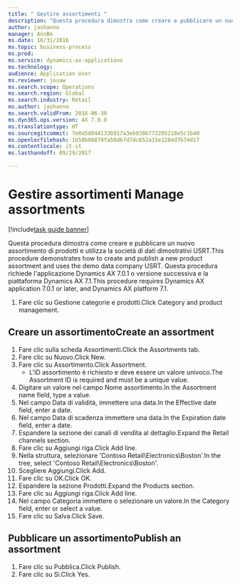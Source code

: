 ```yaml
--- 
title: " Gestire assortimenti "
description: "Questa procedura dimostra come creare e pubblicare un nuovo assortimento di prodotti e utilizza la società di dati dimostrativi USRT."
author: jashanno
manager: AnnBe
ms.date: 10/31/2016
ms.topic: business-process
ms.prod: 
ms.service: dynamics-ax-applications
ms.technology: 
audience: Application User
ms.reviewer: josaw
ms.search.scope: Operations
ms.search.region: Global
ms.search.industry: Retail
ms.author: jashanno
ms.search.validFrom: 2016-06-30
ms.dyn365.ops.version: AX 7.0.0
ms.translationtype: HT
ms.sourcegitcommit: 7e0a5d044133b917a3eb9386773205218e5c1b40
ms.openlocfilehash: 1b50b06879fa50db7d7dc652a15e1284d7b74d17
ms.contentlocale: it-it
ms.lasthandoff: 09/29/2017

---
```

# <a name="manage-assortments"></a><span data-ttu-id="11ee6-103"> Gestire assortimenti </span><span class="sxs-lookup"><span data-stu-id="11ee6-103">Manage assortments</span></span> 

[!include[task guide banner](../includes/task-guide-banner.md)]

<span data-ttu-id="11ee6-104">Questa procedura dimostra come creare e pubblicare un nuovo assortimento di prodotti e utilizza la società di dati dimostrativi USRT.</span><span class="sxs-lookup"><span data-stu-id="11ee6-104">This procedure demonstrates how to create and publish a new product assortment and uses the demo data company USRT.</span></span> <span data-ttu-id="11ee6-105">Questa procedura richiede l'applicazione Dynamics AX 7.0.1 o versione successiva e la piattaforma Dynamics AX 7.1.</span><span class="sxs-lookup"><span data-stu-id="11ee6-105">This procedure requires Dynamics AX application 7.0.1 or later, and Dynamics AX platform 7.1.</span></span>  

1. <span data-ttu-id="11ee6-106">Fare clic su Gestione categorie e prodotti.</span><span class="sxs-lookup"><span data-stu-id="11ee6-106">Click Category and product management.</span></span>

## <a name="create-an-assortment"></a><span data-ttu-id="11ee6-107">Creare un assortimento</span><span class="sxs-lookup"><span data-stu-id="11ee6-107">Create an assortment</span></span>
1. <span data-ttu-id="11ee6-108">Fare clic sulla scheda Assortimenti.</span><span class="sxs-lookup"><span data-stu-id="11ee6-108">Click the Assortments tab.</span></span>
2. <span data-ttu-id="11ee6-109">Fare clic su Nuovo.</span><span class="sxs-lookup"><span data-stu-id="11ee6-109">Click New.</span></span>
3. <span data-ttu-id="11ee6-110">Fare clic su Assortimento.</span><span class="sxs-lookup"><span data-stu-id="11ee6-110">Click Assortment.</span></span>
    * <span data-ttu-id="11ee6-111">L'ID assortimento è richiesto e deve essere un valore univoco.</span><span class="sxs-lookup"><span data-stu-id="11ee6-111">The Assortment ID is required and must be a unique value.</span></span>  
4. <span data-ttu-id="11ee6-112">Digitare un valore nel campo Nome assortimento.</span><span class="sxs-lookup"><span data-stu-id="11ee6-112">In the Assortment name field, type a value.</span></span>
5. <span data-ttu-id="11ee6-113">Nel campo Data di validità, immettere una data.</span><span class="sxs-lookup"><span data-stu-id="11ee6-113">In the Effective date field, enter a date.</span></span>
6. <span data-ttu-id="11ee6-114">Nel campo Data di scadenza immettere una data.</span><span class="sxs-lookup"><span data-stu-id="11ee6-114">In the Expiration date field, enter a date.</span></span>
7. <span data-ttu-id="11ee6-115">Espandere la sezione dei canali di vendita al dettaglio.</span><span class="sxs-lookup"><span data-stu-id="11ee6-115">Expand the Retail channels section.</span></span>
8. <span data-ttu-id="11ee6-116">Fare clic su Aggiungi riga.</span><span class="sxs-lookup"><span data-stu-id="11ee6-116">Click Add line.</span></span>
9. <span data-ttu-id="11ee6-117">Nella struttura, selezionare 'Contoso Retail\Electronics\Boston'.</span><span class="sxs-lookup"><span data-stu-id="11ee6-117">In the tree, select 'Contoso Retail\Electronics\Boston'.</span></span>
10. <span data-ttu-id="11ee6-118">Scegliere Aggiungi.</span><span class="sxs-lookup"><span data-stu-id="11ee6-118">Click Add.</span></span>
11. <span data-ttu-id="11ee6-119">Fare clic su OK.</span><span class="sxs-lookup"><span data-stu-id="11ee6-119">Click OK.</span></span>
12. <span data-ttu-id="11ee6-120">Espandere la sezione Prodotti.</span><span class="sxs-lookup"><span data-stu-id="11ee6-120">Expand the Products section.</span></span>
13. <span data-ttu-id="11ee6-121">Fare clic su Aggiungi riga.</span><span class="sxs-lookup"><span data-stu-id="11ee6-121">Click Add line.</span></span>
14. <span data-ttu-id="11ee6-122">Nel campo Categoria immettere o selezionare un valore.</span><span class="sxs-lookup"><span data-stu-id="11ee6-122">In the Category field, enter or select a value.</span></span>
15. <span data-ttu-id="11ee6-123">Fare clic su Salva.</span><span class="sxs-lookup"><span data-stu-id="11ee6-123">Click Save.</span></span>

## <a name="publish-an-assortment"></a><span data-ttu-id="11ee6-124">Pubblicare un assortimento</span><span class="sxs-lookup"><span data-stu-id="11ee6-124">Publish an assortment</span></span>
1. <span data-ttu-id="11ee6-125">Fare clic su Pubblica.</span><span class="sxs-lookup"><span data-stu-id="11ee6-125">Click Publish.</span></span>
2. <span data-ttu-id="11ee6-126">Fare clic su Sì.</span><span class="sxs-lookup"><span data-stu-id="11ee6-126">Click Yes.</span></span>


